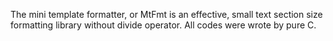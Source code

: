 The mini template formatter, or MtFmt is an effective, small text section size formatting library without divide operator. All codes were wrote by pure C.